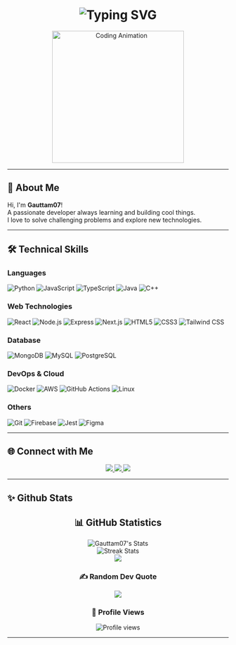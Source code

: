<h1 align="center">
  <img src="https://readme-typing-svg.demolab.com?font=Fira+Code&size=28&pause=1000&color=00FFEF&background=00000000&center=true&vCenter=true&width=700&lines=Hi+%F0%9F%91%8B%2C+I'm+Gauttam07;Full-Stack+Developer+%7C+Problem+Solver+%F0%9F%A7%AA;Passionate+about+Tech+%F0%9F%92%A1" alt="Typing SVG" />
</h1>

<p align="center">
  <img src="https://media.giphy.com/media/qgQUggAC3Pfv687qPC/giphy.gif" width="300" alt="Coding Animation" />
</p>

---

## 🚀 About Me

Hi, I'm **Gauttam07**!  
A passionate developer always learning and building cool things.  
I love to solve challenging problems and explore new technologies.

---

## 🛠️ Technical Skills

### Languages
![Python](https://img.shields.io/badge/-Python-3776AB?logo=python&logoColor=white&style=for-the-badge)
![JavaScript](https://img.shields.io/badge/-JavaScript-F7DF1E?logo=javascript&logoColor=black&style=for-the-badge)
![TypeScript](https://img.shields.io/badge/-TypeScript-007ACC?logo=typescript&logoColor=white&style=for-the-badge)
![Java](https://img.shields.io/badge/-Java-007396?logo=java&logoColor=white&style=for-the-badge)
![C++](https://img.shields.io/badge/-C++-00599C?logo=c%2B%2B&logoColor=white&style=for-the-badge)

### Web Technologies
![React](https://img.shields.io/badge/-React-61DAFB?logo=react&logoColor=black&style=for-the-badge)
![Node.js](https://img.shields.io/badge/-Node.js-339933?logo=node.js&logoColor=white&style=for-the-badge)
![Express](https://img.shields.io/badge/-Express-000000?logo=express&logoColor=white&style=for-the-badge)
![Next.js](https://img.shields.io/badge/-Next.js-000000?logo=next.js&logoColor=white&style=for-the-badge)
![HTML5](https://img.shields.io/badge/-HTML5-E34F26?logo=html5&logoColor=white&style=for-the-badge)
![CSS3](https://img.shields.io/badge/-CSS3-1572B6?logo=css3&logoColor=white&style=for-the-badge)
![Tailwind CSS](https://img.shields.io/badge/-Tailwind%20CSS-38B2AC?logo=tailwind-css&logoColor=white&style=for-the-badge)

### Database
![MongoDB](https://img.shields.io/badge/-MongoDB-47A248?logo=mongodb&logoColor=white&style=for-the-badge)
![MySQL](https://img.shields.io/badge/-MySQL-4479A1?logo=mysql&logoColor=white&style=for-the-badge)
![PostgreSQL](https://img.shields.io/badge/-PostgreSQL-336791?logo=postgresql&logoColor=white&style=for-the-badge)

### DevOps & Cloud
![Docker](https://img.shields.io/badge/-Docker-2496ED?logo=docker&logoColor=white&style=for-the-badge)
![AWS](https://img.shields.io/badge/-AWS-232F3E?logo=amazon-aws&logoColor=white&style=for-the-badge)
![GitHub Actions](https://img.shields.io/badge/-GitHub%20Actions-2088FF?logo=github-actions&logoColor=white&style=for-the-badge)
![Linux](https://img.shields.io/badge/-Linux-FCC624?logo=linux&logoColor=black&style=for-the-badge)

### Others
![Git](https://img.shields.io/badge/-Git-F05032?logo=git&logoColor=white&style=for-the-badge)
![Firebase](https://img.shields.io/badge/-Firebase-FFCA28?logo=firebase&logoColor=black&style=for-the-badge)
![Jest](https://img.shields.io/badge/-Jest-C21325?logo=jest&logoColor=white&style=for-the-badge)
![Figma](https://img.shields.io/badge/-Figma-F24E1E?logo=figma&logoColor=white&style=for-the-badge)

---

## 🌐 Connect with Me

<p align="center">
  <div align="center">
  <a href="https://linkedin.com/in/Gauttam07" target="_blank">
    <img src="https://img.shields.io/badge/LinkedIn-0077B5?style=for-the-badge&logo=linkedin&logoColor=white" target="_blank" />
  </a>
  <a href="mailto:your-email@example.com">
    <img src="https://img.shields.io/badge/Gmail-D14836?style=for-the-badge&logo=gmail&logoColor=white" />
  </a>
  <a href="https://leetcode.com/u/your-leetcode-id/" target="_blank">
    <img src="https://img.shields.io/badge/LeetCode-FFA116?style=for-the-badge&logo=leetcode&logoColor=black" />
  </a>
</div>
</p>

---

## ✨ Github Stats

<h2 align="center">📊 GitHub Statistics</h2>

<div align="center">
  <!-- Main Stats (Removed Total PRs, Total Issues, etc.) -->
  <img src="https://github-readme-stats.vercel.app/api?username=Gauttam07&show_icons=true&count_private=true&hide_border=true&title_color=00b3ff&icon_color=00b4ff&text_color=c9d1d9&bg_color=0d1117&hide=prs,issues,contribs" alt="Gauttam07's Stats" /> 
</div>

<div align="center">
  <img src="https://github-readme-streak-stats.herokuapp.com/?user=Gauttam07&theme=radical&hide_border=true&hide_longest_streak=true" alt="Streak Stats" />
</div>

<div align="center">
  <!-- Top Languages -->
  <img src="https://github-readme-stats.vercel.app/api/top-langs/?username=Gauttam07&theme=radical&hide_border=true&include_all_commits=true&count_private=true&layout=compact" />
</div>






<div align="center">
  <h3>✍️ Random Dev Quote</h3>
  <img src="https://quotes-github-readme.vercel.app/api?type=horizontal&theme=radical" />
</div>

<div align="center">
  <h3>👀 Profile Views</h3>
  <img src="https://komarev.com/ghpvc/?username=Gauttam07&label=Profile%20views&color=0e75b6&style=flat" alt="Profile views" />
</div>


---

